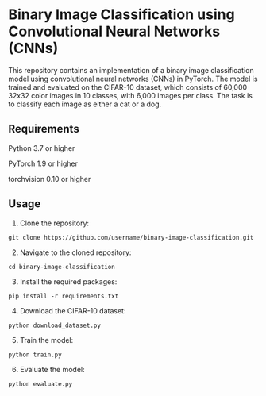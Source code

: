 # Binary Image Classification using Convolutional Neural Networks (CNNs)

This repository contains an implementation of a binary image classification model using convolutional neural networks (CNNs) in PyTorch. The model is trained and evaluated on the CIFAR-10 dataset, which consists of 60,000 32x32 color images in 10 classes, with 6,000 images per class. The task is to classify each image as either a cat or a dog.

## Requirements

Python 3.7 or higher

PyTorch 1.9 or higher

torchvision 0.10 or higher

## Usage

1. Clone the repository:

```
git clone https://github.com/username/binary-image-classification.git
```

2. Navigate to the cloned repository:

```
cd binary-image-classification
```

3. Install the required packages:

```
pip install -r requirements.txt
```

4. Download the CIFAR-10 dataset:

```
python download_dataset.py
```

5. Train the model:

```
python train.py
```

6. Evaluate the model:

```
python evaluate.py
```
